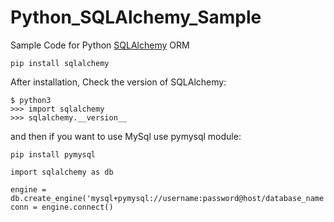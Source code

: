 # Python_SQLAlchemy_Sample
Sample Code for Python [SQLAlchemy](https://www.sqlalchemy.org/) ORM

```
pip install sqlalchemy
```

After installation, Check the version of SQLAlchemy:
```
$ python3
>>> import sqlalchemy
>>> sqlalchemy.__version__
```
and then if you want to use MySql use pymysql module:
```
pip install pymysql
```


```
import sqlalchemy as db

engine = db.create_engine('mysql+pymysql://username:password@host/database_name')
conn = engine.connect()
```
